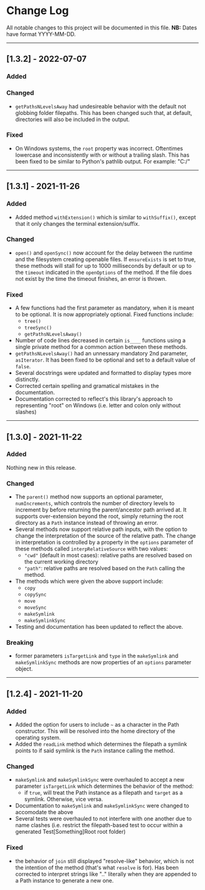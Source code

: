 # Change Log

All notable changes to this project will be documented in this file.
**NB:** Dates have format YYYY-MM-DD.

---

## [1.3.2] - 2022-07-07

### Added

### Changed

- `getPathsNLevelsAway` had undesireable behavior with the default not globbing folder filepaths. This has been changed such that, at default, directories will also be included in the output.

### Fixed

- On Windows systems, the `root` property was incorrect. Oftentimes lowercase and inconsistently with or without a trailing slash. This has been fixed to be similar to Python's pathlib output. For example: "C:/"

---

## [1.3.1] - 2021-11-26

### Added

- Added method `withExtension()` which is similar to `withSuffix()`, except that it only changes the terminal extension/suffix.

### Changed

- `open()` and `openSync()` now account for the delay between the runtime and the filesystem creating openable files. If `ensureExists` is set to true, these methods will stall for up to 1000 milliseconds by default or up to the `timeout` indicated in the `openOptions` of the method. If the file does not exist by the time the timeout finishes, an error is thrown.

### Fixed

- A few functions had the first parameter as mandatory, when it is meant to be optional. It is now appropriately optional. Fixed functions include:
  - `tree()`
  - `treeSync()`
  - `getPathsNLevelsAway()`
- Number of code lines decreased in certain `is____` functions using a single private method for a common action between these methods.
- `getPathsNLevelsAway()` had an unnessary mandatory 2nd parameter, `asIterator`. It has been fixed to be optional and set to a default value of `false`.
- Several docstrings were updated and formatted to display types more distinctly.
- Corrected certain spelling and gramatical mistakes in the documentation.
- Documentation corrected to reflect's this library's approach to representing "root" on Windows (i.e. letter and colon only without slashes)

---

## [1.3.0] - 2021-11-22

### Added

Nothing new in this release.

### Changed

- The `parent()` method now supports an optional parameter, `numIncrements`, which controls the number of directory levels to increment by before returning the parent/ancestor path arrived at. It supports over-extension beyond the root, simply returning the root directory as a `Path` instance instead of throwing an error.
- Several methods now support relative path inputs, with the option to change the interpretation of the source of the relative path. The change in interpretation is controlled by a property in the `options` parameter of these methods called `interpRelativeSource` with two values:
  - `"cwd"` (default in most cases): relative paths are resolved based on the current working directory
  - `"path"`: relative paths are resolved based on the `Path` calling the method.
- The methods which were given the above support include:
  - `copy`
  - `copySync`
  - `move`
  - `moveSync`
  - `makeSymlink`
  - `makeSymlinkSync`
- Testing and documentation has been updated to reflect the above.

### Breaking

- former parameters `isTargetLink` and `type` in the `makeSymlink` and `makeSymlinkSync` methods are now properties of an `options` parameter object.

---

## [1.2.4] - 2021-11-20

### Added

- Added the option for users to include `~` as a character in the Path constructor. This will be resolved into the home directory of the operating system.
- Added the `readLink` method which determines the filepath a symlink points to if said symlink is the `Path` instance calling the method.

### Changed

- `makeSymlink` and `makeSymlinkSync` were overhauled to accept a new parameter `isTargetLink` which determines the behavior of the method:
  - if `true`, will treat the Path instance as a filepath and `target` as a symlink. Otherwise, vice versa.
- Documentation to `makeSymlink` and `makeSymlinkSync` were changed to accomodate the above
- Several tests were overhauled to not interfere with one another due to name clashes (i.e. restrict the filepath-based test to occur within a generated Test[Something]Root root folder)

### Fixed

- the behavior of `join` still displayed "resolve-like" behavior, which is not the intention of the method (that's what `resolve` is for). Has been corrected to interpret strings like ".." literally when they are appended to a Path instance to generate a new one.
